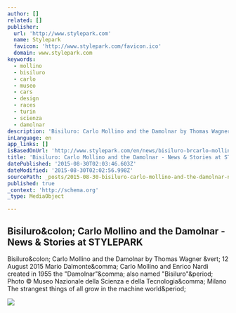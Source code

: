 ```yaml
---
author: []
related: []
publisher:
  url: 'http://www.stylepark.com'
  name: Stylepark
  favicon: 'http://www.stylepark.com/favicon.ico'
  domain: www.stylepark.com
keywords:
  - mollino
  - bisiluro
  - carlo
  - museo
  - cars
  - design
  - races
  - turin
  - scienza
  - damolnar
description: 'Bisiluro: Carlo Mollino and the Damolnar by Thomas Wagner | 12 August 2015 Mario Dalmonte, Carlo Mollino and Enrico Nardi created in 1955 the "Damolnar", also named "Bisiluro". Photo © Museo Nazionale della Scienza e della Tecnologia, Milano The strangest things of all grow in the machine world.'
inLanguage: en
app_links: []
isBasedOnUrl: 'http://www.stylepark.com/en/news/bisiluro-brcarlo-mollino-and-the-damolnar/361247'
title: 'Bisiluro: Carlo Mollino and the Damolnar - News & Stories at STYLEPARK'
datePublished: '2015-08-30T02:03:46.603Z'
dateModified: '2015-08-30T02:02:56.998Z'
sourcePath: _posts/2015-08-30-bisiluro-carlo-mollino-and-the-damolnar-news-and-stories-at.md
published: true
_context: 'http://schema.org'
_type: MediaObject

---
```

<article style=""><h1>Bisiluro&amp;colon; Carlo Mollino and the Damolnar - News &amp; Stories at STYLEPARK</h1><p>Bisiluro&amp;colon; Carlo Mollino and the Damolnar by Thomas Wagner &amp;vert; 12 August 2015 Mario Dalmonte&amp;comma; Carlo Mollino and Enrico Nardi created in 1955 the "Damolnar"&amp;comma; also named "Bisiluro"&amp;period; Photo © Museo Nazionale della Scienza e della Tecnologia&amp;comma; Milano The strangest things of all grow in the machine world&amp;period;</p><img src="http://www.stylepark.com/db-images/cms/article/img/l2_v361247_958_992_1431-3.jpg" /></article>